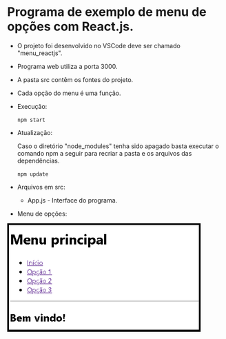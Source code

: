 # Programa de exemplo de menu de opções com React.js.

- O projeto foi desenvolvido no VSCode deve ser chamado "menu_reactjs".
- Programa web utiliza a porta 3000.
- A pasta src contêm os fontes do projeto.
- Cada opção do menu é uma função.

- Execução:    
   <pre><code>npm start</code></pre>

- Atualização:

   Caso o diretório "node_modules" tenha sido apagado basta executar o comando npm a seguir para recriar a pasta e os arquivos das dependências.
   <pre><code>npm update</code></pre> 

- Arquivos em src:
   - App.js - Interface do programa.

- Menu de opções:

![Menu de opções](menu.png)
